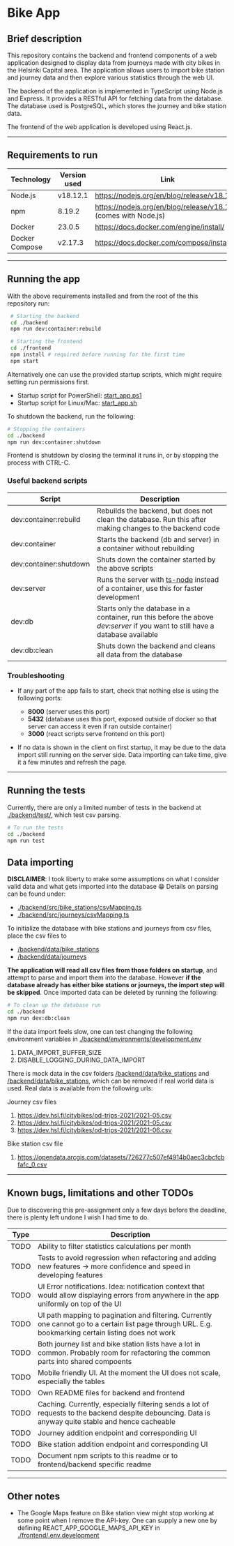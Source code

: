 # Bike App

## Brief description

This repository contains the backend and frontend components of a web application designed to display data from journeys made with city bikes in the Helsinki Capital area. The application allows users to import bike station and journey data and then explore various statistics through the web UI.

The backend of the application is implemented in TypeScript using Node.js and Express. It provides a RESTful API for fetching data from the database. The database used is PostgreSQL, which stores the journey and bike station data.

The frontend of the web application is developed using React.js.

---

## Requirements to run

| Technology     | Version used | Link                                                             |
| -------------- | ------------ | ---------------------------------------------------------------- |
| Node.js        | v18.12.1     | https://nodejs.org/en/blog/release/v18.12.0                      |
| npm            | 8.19.2       | https://nodejs.org/en/blog/release/v18.12.0 (comes with Node.js) |
| Docker         | 23.0.5       | https://docs.docker.com/engine/install/                          |
| Docker Compose | v2.17.3      | https://docs.docker.com/compose/install/                         |

---

## Running the app

With the above requirements installed and from the root of the this repository run:

```bash
 # Starting the backend
 cd ./backend
 npm run dev:container:rebuild
```

```bash
 # Starting the frontend
 cd ./frontend
 npm install # required before running for the first time
 npm start
```

Alternatively one can use the provided startup scripts, which might require setting run permissions first.

- Startup script for PowerShell: [start_app.ps1](./start_app.ps1)
- Startup script for Linux/Mac: [start_app.sh](./start_app.sh)

To shutdown the backend, run the following:

```bash
# Stopping the containers
cd ./backend
npm run dev:container:shutdown
```

Frontend is shutdown by closing the terminal it runs in, or by stopping the process with CTRL-C.

### Useful backend scripts

| Script                 | Description                                                                                                                    |
| ---------------------- | ------------------------------------------------------------------------------------------------------------------------------ |
| dev:container:rebuild  | Rebuilds the backend, but does not clean the database. Run this after making changes to the backend code                       |
| dev:container          | Starts the backend (db and server) in a container without rebuilding                                                           |
| dev:container:shutdown | Shuts down the container started by the above scripts                                                                          |
| dev:server             | Runs the server with [ts-node](https://www.npmjs.com/package/ts-node) instead of a container, use this for faster development  |
| dev:db                 | Starts only the database in a container, run this before the above _dev:server_ if you want to still have a database available |
| dev:db:clean           | Shuts down the backend and cleans all data from the database                                                                   |

### Troubleshooting

- If any part of the app fails to start, check that nothing else is using the following ports:

  - **8000** (server uses this port)
  - **5432** (database uses this port, exposed outside of docker so that server can access it even if ran outside container)
  - **3000** (react scripts serve frontend on this port)

- If no data is shown in the client on first startup, it may be due to the data import still running on the server side. Data importing can take time, give it a few minutes and refresh the page.

---

## Running the tests

Currently, there are only a limited number of tests in the backend at [./backend/test/](./backend/test/), which test csv parsing.

```bash
# To run the tests
cd ./backend
npm run test
```

## Data importing

**DISCLAIMER**: I took liberty to make some assumptions on what I consider valid data and what gets imported into the database :grin:
Details on parsing can be found under:

- [./backend/src/bike_stations/csvMapping.ts](./backend/src/bike_stations/csvMapping.ts)
- [./backend/src/journeys/csvMapping.ts](./backend/src/journeys/csvMapping.ts)

To initialize the database with bike stations and journeys from csv files, place the csv files to

- [/backend/data/bike_stations](/backend/data/bike_stations)
- [/backend/data/journeys](/backend/data/journeys)

**The application will read all csv files from those folders on startup**, and attempt to parse and import them into the database. However **if the database already has either bike stations or journeys, the import step will be skipped**. Once imported data can be deleted by running the following:

```bash
# To clean up the database run
cd ./backend
npm run dev:db:clean
```

If the data import feels slow, one can test changing the following environment variables in [./backend/environments/development.env](./backend/environments/development.env)

1. DATA_IMPORT_BUFFER_SIZE
2. DISABLE_LOGGING_DURING_DATA_IMPORT

There is mock data in the csv folders [/backend/data/bike_stations](/backend/data/bike_stations) and [/backend/data/bike_stations](/backend/data/bike_stations), which can be removed if real world data is used. Real data is available from the following urls:

Journey csv files

1. https://dev.hsl.fi/citybikes/od-trips-2021/2021-05.csv
2. https://dev.hsl.fi/citybikes/od-trips-2021/2021-05.csv
3. https://dev.hsl.fi/citybikes/od-trips-2021/2021-06.csv

Bike station csv file

1. https://opendata.arcgis.com/datasets/726277c507ef4914b0aec3cbcfcbfafc_0.csv

---

## Known bugs, limitations and other TODOs

Due to discovering this pre-assignment only a few days before the deadline, there is plenty left undone I wish I had time to do.

| Type | Description                                                                                                                                             |
| ---- | ------------------------------------------------------------------------------------------------------------------------------------------------------- |
| TODO | Ability to filter statistics calculations per month                                                                                                     |
| TODO | Tests to avoid regression when refactoring and adding new features &rarr; more confidence and speed in developing features                              |
| TODO | UI Error notifications. Idea: notification context that would allow displaying errors from anywhere in the app uniformly on top of the UI               |
| TODO | UI path mapping to pagination and filtering. Currently one cannot go to a certain list page through URL. E.g. bookmarking certain listing does not work |
| TODO | Both journey list and bike station lists have a lot in common. Probably room for refactoring the common parts into shared compoents                     |
| TODO | Mobile friendly UI. At the moment the UI does not scale, especially the tables                                                                          |
| TODO | Own README files for backend and frontend                                                                                                               |
| TODO | Caching. Currently, especially filtering sends a lot of requests to the backend despite debouncing. Data is anyway quite stable and hence cacheable     |
| TODO | Journey addition endpoint and corresponding UI                                                                                                          |
| TODO | Bike station addition endpoint and corresponding UI                                                                                                     |
| TODO | Document npm scripts to this readme or to frontend/backend specific readme                                                                              |

---

## Other notes

- The Google Maps feature on Bike station view might stop working at some point when I remove the API-key. One can supply a new one by defining REACT_APP_GOOGLE_MAPS_API_KEY in [./frontend/.env.development](./frontend/.env.development)
